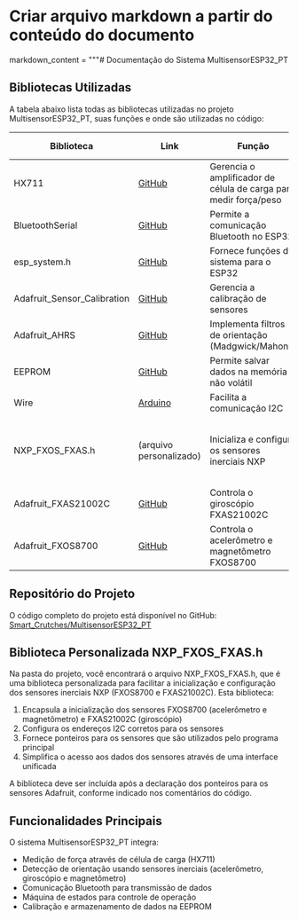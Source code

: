 # Criar arquivo markdown a partir do conteúdo do documento
markdown_content = """# Documentação do Sistema MultisensorESP32_PT

## Bibliotecas Utilizadas

A tabela abaixo lista todas as bibliotecas utilizadas no projeto MultisensorESP32_PT, suas funções e onde são utilizadas no código:

| Biblioteca | Link | Função | Linhas de uso no código |
|------------|------|--------|------------------------|
| HX711 | [GitHub](https://github.com/bogde/HX711) | Gerencia o amplificador de célula de carga para medir força/peso |   |
| BluetoothSerial | [GitHub](https://github.com/espressif/arduino-esp32/tree/master/libraries/BluetoothSerial) | Permite a comunicação Bluetooth no ESP32 |   |
| esp_system.h | [GitHub](https://github.com/espressif/arduino-esp32) | Fornece funções do sistema para o ESP32 | Linha 3, 119 (ESP.getEfuseMac()) |
| Adafruit_Sensor_Calibration | [GitHub](https://github.com/adafruit/Adafruit_Sensor_Calibration) | Gerencia a calibração de sensores |   |
| Adafruit_AHRS | [GitHub](https://github.com/adafruit/Adafruit_AHRS) | Implementa filtros de orientação (Madgwick/Mahony) |   |
| EEPROM | [GitHub](https://github.com/arduino/ArduinoCore-avr/tree/master/libraries/EEPROM) | Permite salvar dados na memória não volátil |   |
| Wire | [Arduino](https://www.arduino.cc/en/reference/wire) | Facilita a comunicação I2C |   |
| NXP_FXOS_FXAS.h | (arquivo personalizado) | Inicializa e configura os sensores inerciais NXP | Linha 36 (inclusão), Linhas 142-146 (chamada a init_sensors()), Linha 152 (chamada a setup_sensors()) |
| Adafruit_FXAS21002C | [GitHub](https://github.com/adafruit/Adafruit_FXAS21002C) | Controla o giroscópio FXAS21002C | Incluída dentro de NXP_FXOS_FXAS.h |
| Adafruit_FXOS8700 | [GitHub](https://github.com/adafruit/Adafruit_FXOS8700) | Controla o acelerômetro e magnetômetro FXOS8700 | Incluída dentro de NXP_FXOS_FXAS.h |

## Repositório do Projeto

O código completo do projeto está disponível no GitHub:
[Smart_Crutches/MultisensorESP32_PT](https://github.com/Smart_Crutches/MultisensorESP32_PT)

## Biblioteca Personalizada NXP_FXOS_FXAS.h

Na pasta do projeto, você encontrará o arquivo NXP_FXOS_FXAS.h, que é uma biblioteca personalizada para facilitar a inicialização e configuração dos sensores inerciais NXP (FXOS8700 e FXAS21002C). Esta biblioteca:

1. Encapsula a inicialização dos sensores FXOS8700 (acelerômetro e magnetômetro) e FXAS21002C (giroscópio)
2. Configura os endereços I2C corretos para os sensores
3. Fornece ponteiros para os sensores que são utilizados pelo programa principal
4. Simplifica o acesso aos dados dos sensores através de uma interface unificada

A biblioteca deve ser incluída após a declaração dos ponteiros para os sensores Adafruit, conforme indicado nos comentários do código.

## Funcionalidades Principais

O sistema MultisensorESP32_PT integra:

- Medição de força através de célula de carga (HX711)
- Detecção de orientação usando sensores inerciais (acelerômetro, giroscópio e magnetômetro)
- Comunicação Bluetooth para transmissão de dados
- Máquina de estados para controle de operação
- Calibração e armazenamento de dados na EEPROM


